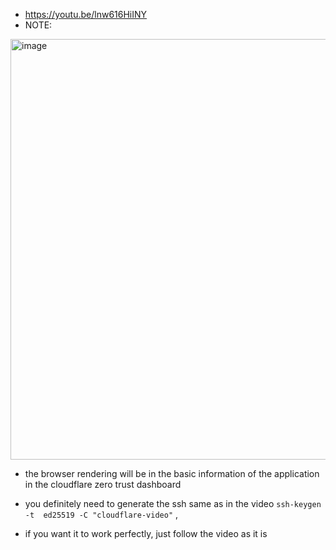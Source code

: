 - https://youtu.be/lnw616HiINY
- NOTE:

<img width="1580" height="673" alt="image" src="https://github.com/user-attachments/assets/dc0294be-8535-40de-819e-2073d12649e9" />

- the browser rendering will be in the basic information of the application in the cloudflare zero trust dashboard

- you definitely need to generate the ssh same as in the video `ssh-keygen -t  ed25519 -C "cloudflare-video"` ,
-   if you want it to work perfectly, just follow the video as it is 
